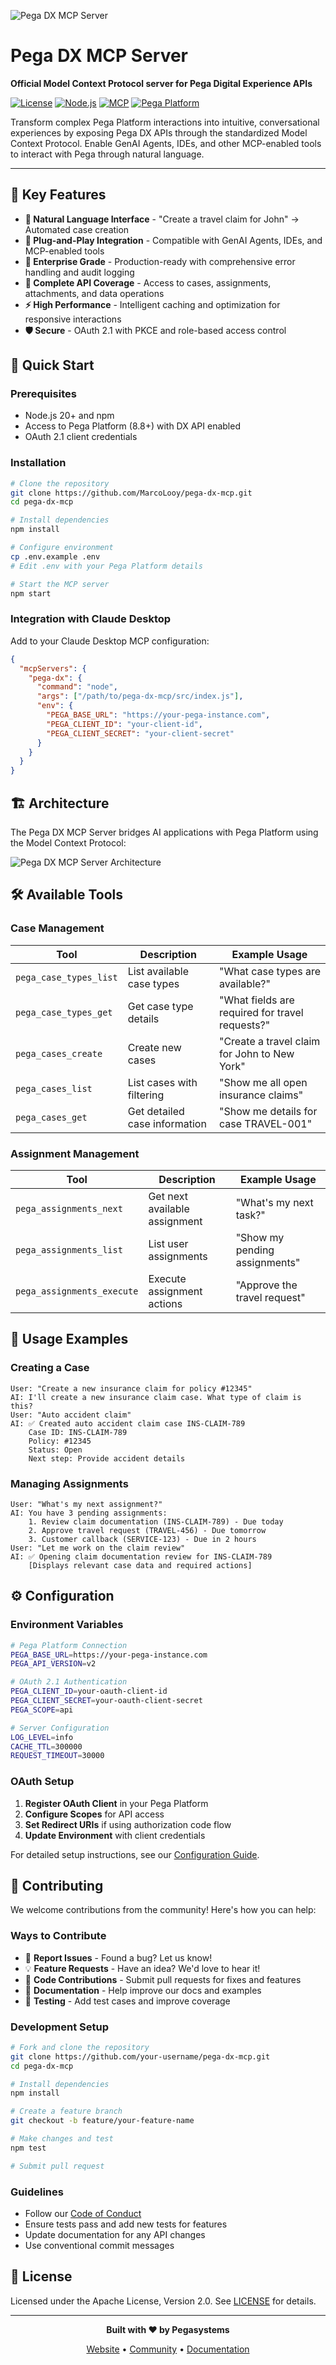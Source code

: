 ![Pega DX MCP Server](./media/pega-dx-mcp.png)

# Pega DX MCP Server

**Official Model Context Protocol server for Pega Digital Experience APIs**

[![License](https://img.shields.io/badge/License-Apache%202.0-blue.svg)](LICENSE)
[![Node.js](https://img.shields.io/badge/Node.js-20%2B-green.svg)](https://nodejs.org/)
[![MCP](https://img.shields.io/badge/MCP-Compatible-purple.svg)](https://modelcontextprotocol.io/)
[![Pega Platform](https://img.shields.io/badge/Pega-8.8%2B-red.svg)](https://www.pega.com/)

Transform complex Pega Platform interactions into intuitive, conversational experiences by exposing Pega DX APIs through the standardized Model Context Protocol. Enable GenAI Agents, IDEs, and other MCP-enabled tools to interact with Pega through natural language.

---

## 🌟 Key Features

- **🤖 Natural Language Interface** - "Create a travel claim for John" → Automated case creation
- **🔌 Plug-and-Play Integration** - Compatible with GenAI Agents, IDEs, and MCP-enabled tools
- **🏢 Enterprise Grade** - Production-ready with comprehensive error handling and audit logging
- **📡 Complete API Coverage** - Access to cases, assignments, attachments, and data operations
- **⚡ High Performance** - Intelligent caching and optimization for responsive interactions
- **🛡️ Secure** - OAuth 2.1 with PKCE and role-based access control

## 🚀 Quick Start

### Prerequisites

- Node.js 20+ and npm
- Access to Pega Platform (8.8+) with DX API enabled
- OAuth 2.1 client credentials

### Installation

```bash
# Clone the repository
git clone https://github.com/MarcoLooy/pega-dx-mcp.git
cd pega-dx-mcp

# Install dependencies
npm install

# Configure environment
cp .env.example .env
# Edit .env with your Pega Platform details

# Start the MCP server
npm start
```

### Integration with Claude Desktop

Add to your Claude Desktop MCP configuration:

```json
{
  "mcpServers": {
    "pega-dx": {
      "command": "node",
      "args": ["/path/to/pega-dx-mcp/src/index.js"],
      "env": {
        "PEGA_BASE_URL": "https://your-pega-instance.com",
        "PEGA_CLIENT_ID": "your-client-id",
        "PEGA_CLIENT_SECRET": "your-client-secret"
      }
    }
  }
}
```

## 🏗️ Architecture

The Pega DX MCP Server bridges AI applications with Pega Platform using the Model Context Protocol:

![Pega DX MCP Server Architecture](./media/architecture.png)

## 🛠️ Available Tools

### Case Management

| Tool                   | Description                   | Example Usage                                   |
| ---------------------- | ----------------------------- | ----------------------------------------------- |
| `pega_case_types_list` | List available case types     | "What case types are available?"                |
| `pega_case_types_get`  | Get case type details         | "What fields are required for travel requests?" |
| `pega_cases_create`    | Create new cases              | "Create a travel claim for John to New York"    |
| `pega_cases_list`      | List cases with filtering     | "Show me all open insurance claims"             |
| `pega_cases_get`       | Get detailed case information | "Show me details for case TRAVEL-001"           |

### Assignment Management

| Tool                       | Description                   | Example Usage                 |
| -------------------------- | ----------------------------- | ----------------------------- |
| `pega_assignments_next`    | Get next available assignment | "What's my next task?"        |
| `pega_assignments_list`    | List user assignments         | "Show my pending assignments" |
| `pega_assignments_execute` | Execute assignment actions    | "Approve the travel request"  |

## 💬 Usage Examples

### Creating a Case

```
User: "Create a new insurance claim for policy #12345"
AI: I'll create a new insurance claim case. What type of claim is this?
User: "Auto accident claim"
AI: ✅ Created auto accident claim case INS-CLAIM-789
    Case ID: INS-CLAIM-789
    Policy: #12345
    Status: Open
    Next step: Provide accident details
```

### Managing Assignments

```
User: "What's my next assignment?"
AI: You have 3 pending assignments:
    1. Review claim documentation (INS-CLAIM-789) - Due today
    2. Approve travel request (TRAVEL-456) - Due tomorrow
    3. Customer callback (SERVICE-123) - Due in 2 hours
User: "Let me work on the claim review"
AI: ✅ Opening claim documentation review for INS-CLAIM-789
    [Displays relevant case data and required actions]
```

## ⚙️ Configuration

### Environment Variables

```bash
# Pega Platform Connection
PEGA_BASE_URL=https://your-pega-instance.com
PEGA_API_VERSION=v2

# OAuth 2.1 Authentication
PEGA_CLIENT_ID=your-oauth-client-id
PEGA_CLIENT_SECRET=your-oauth-client-secret
PEGA_SCOPE=api

# Server Configuration
LOG_LEVEL=info
CACHE_TTL=300000
REQUEST_TIMEOUT=30000
```

### OAuth Setup

1. **Register OAuth Client** in your Pega Platform
2. **Configure Scopes** for API access
3. **Set Redirect URIs** if using authorization code flow
4. **Update Environment** with client credentials

For detailed setup instructions, see our [Configuration Guide](docs/configuration.md).

## 🤝 Contributing

We welcome contributions from the community! Here's how you can help:

### Ways to Contribute

- 🐛 **Report Issues** - Found a bug? Let us know!
- 💡 **Feature Requests** - Have an idea? We'd love to hear it!
- 🔧 **Code Contributions** - Submit pull requests for fixes and features
- 📖 **Documentation** - Help improve our docs and examples
- 🧪 **Testing** - Add test cases and improve coverage

### Development Setup

```bash
# Fork and clone the repository
git clone https://github.com/your-username/pega-dx-mcp.git
cd pega-dx-mcp

# Install dependencies
npm install

# Create a feature branch
git checkout -b feature/your-feature-name

# Make changes and test
npm test

# Submit pull request
```

### Guidelines

- Follow our [Code of Conduct](CODE_OF_CONDUCT.md)
- Ensure tests pass and add new tests for features
- Update documentation for any API changes
- Use conventional commit messages

## 📄 License

Licensed under the Apache License, Version 2.0. See [LICENSE](LICENSE) for details.

---

<div align="center">

**Built with ❤️ by Pegasystems**

[Website](https://www.pega.com) • [Community](https://community.pega.com) • [Documentation](https://docs.pega.com)

</div>
